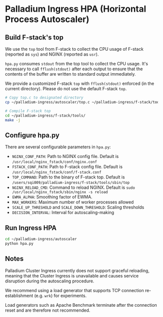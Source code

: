 # Palladium Ingress HPA (Horizontal Process Autoscaler)

## Build F-stack's top
We use the `top` tool from F-stack to collect the CPU usage of F-stack (reported as `sys`) and
NGINX (reported as `usr`).

`hpa.py` consumes `stdout` from the top tool to collect the CPU usage.
It's necessary to call `fflush(stdout)` after each output to ensure that
the contents of the buffer are written to standard output immediately.

We provide a customized F-stack `top` with `fflush(stdout)` enforced (in the current directory).
Please do not use the  default F-stack `top`.

```bash
# Copy top.c to designated directory
cp ~/palladium-ingress/autoscaler/top.c ~/palladium-ingress/f-stack/tools/top/

# Compile F-stack top
cd ~/palladium-ingress/f-stack/tools/
make -j
```

## Configure hpa.py
There are several configurable parameters in `hpa.py`:
- `NGINX_CONF_PATH`: Path to NGINX config file. Default is `/usr/local/nginx_fstack/conf/nginx.conf`
- `FSTACK_CONF_PATH`: Path to F-stack config file. Default is `/usr/local/nginx_fstack/conf/f-stack.conf`
- `TOP_COMMAND`: Path to the binary of F-stack top. Default is `/users/sqi009/palladium-ingress/f-stack/tools/sbin/top`
- `NGINX_RELOAD_CMD`: Command to reload NGINX. Default is `sudo /usr/local/nginx_fstack/sbin/nginx -s reload`
- `EWMA_ALPHA`: Smoothing factor of EWMA.
- `MAX_WORKERS`: Maximum number of worker processes allowed
- `SCALE_UP_THRESHOLD` and `SCALE_DOWN_THRESHOLD`: Scaling thresholds
- `DECISION_INTERVAL`: Interval for autoscaling-making

## Run Ingress HPA
```bash
cd ~/palladium-ingress/autoscaler
python hpa.py
```

## Notes
Palladium Cluster Ingress currently does not support graceful reloading, meaning that the Cluster Ingress is unavailable and causes service disruption during the autoscaling procedure.

We recommend using a load generator that supports TCP connection re-establishment (e.g. `wrk`) for experiments.

Load generators such as Apache Benchmark terminate after the connection reset and are therefore not recommended.
